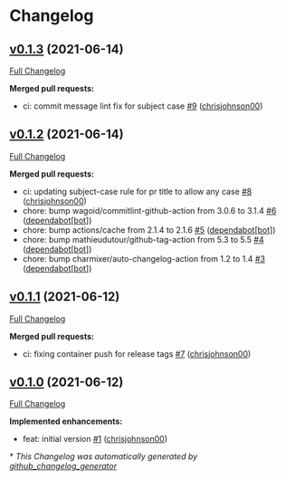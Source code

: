# Changelog

## [v0.1.3](https://github.com/chrisjohnson00/kakfa-message-ui/tree/v0.1.3) (2021-06-14)

[Full Changelog](https://github.com/chrisjohnson00/kakfa-message-ui/compare/v0.1.2...v0.1.3)

**Merged pull requests:**

- ci: commit message lint fix for subject case [\#9](https://github.com/chrisjohnson00/kakfa-message-ui/pull/9) ([chrisjohnson00](https://github.com/chrisjohnson00))

## [v0.1.2](https://github.com/chrisjohnson00/kakfa-message-ui/tree/v0.1.2) (2021-06-14)

[Full Changelog](https://github.com/chrisjohnson00/kakfa-message-ui/compare/v0.1.1...v0.1.2)

**Merged pull requests:**

- ci: updating subject-case rule for pr title to allow any case [\#8](https://github.com/chrisjohnson00/kakfa-message-ui/pull/8) ([chrisjohnson00](https://github.com/chrisjohnson00))
- chore: bump wagoid/commitlint-github-action from 3.0.6 to 3.1.4 [\#6](https://github.com/chrisjohnson00/kakfa-message-ui/pull/6) ([dependabot[bot]](https://github.com/apps/dependabot))
- chore: bump actions/cache from 2.1.4 to 2.1.6 [\#5](https://github.com/chrisjohnson00/kakfa-message-ui/pull/5) ([dependabot[bot]](https://github.com/apps/dependabot))
- chore: bump mathieudutour/github-tag-action from 5.3 to 5.5 [\#4](https://github.com/chrisjohnson00/kakfa-message-ui/pull/4) ([dependabot[bot]](https://github.com/apps/dependabot))
- chore: bump charmixer/auto-changelog-action from 1.2 to 1.4 [\#3](https://github.com/chrisjohnson00/kakfa-message-ui/pull/3) ([dependabot[bot]](https://github.com/apps/dependabot))

## [v0.1.1](https://github.com/chrisjohnson00/kakfa-message-ui/tree/v0.1.1) (2021-06-12)

[Full Changelog](https://github.com/chrisjohnson00/kakfa-message-ui/compare/v0.1.0...v0.1.1)

**Merged pull requests:**

- ci: fixing container push for release tags [\#7](https://github.com/chrisjohnson00/kakfa-message-ui/pull/7) ([chrisjohnson00](https://github.com/chrisjohnson00))

## [v0.1.0](https://github.com/chrisjohnson00/kakfa-message-ui/tree/v0.1.0) (2021-06-12)

[Full Changelog](https://github.com/chrisjohnson00/kakfa-message-ui/compare/04f621eeda9b07dd82afd957734a2aa3ff755ce8...v0.1.0)

**Implemented enhancements:**

- feat: initial version [\#1](https://github.com/chrisjohnson00/kakfa-message-ui/pull/1) ([chrisjohnson00](https://github.com/chrisjohnson00))



\* *This Changelog was automatically generated by [github_changelog_generator](https://github.com/github-changelog-generator/github-changelog-generator)*
